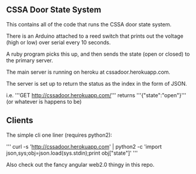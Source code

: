 CSSA Door State System
----------------------


This contains all of the code that runs the CSSA door state system.

There is an Arduino attached to a reed switch that prints out the voltage (high or low) over serial every 10 seconds.

A ruby program picks this up, and then sends the state (open or closed) to the primary server.

The main server is running on heroku at cssadoor.herokuapp.com.

The server is set up to return the status as the index in the form of JSON.

i.e. '''GET http://cssadoor.herokuapp.com/''' returns '''{"state":"open"}'''  (or whatever is happens to be)

Clients
-------

The simple cli one liner (requires python2):

'''
    curl -s 'http://cssadoor.herokuapp.com' | python2 -c 'import json,sys;obj=json.load(sys.stdin);print obj["state"]'
'''

Also check out the fancy angular web2.0 thingy in this repo.

